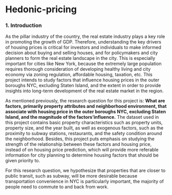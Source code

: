 # Hedonic-pricing

### **1. Introduction**

As the pillar industry of the country, the real estate industry plays a key role in promoting the growth of GDP. Therefore, understanding the key drivers of housing prices is critical for investors and individuals to make informed decision about buying and selling houses, and for policymakers and city planners to form the real estate landscape in the city. This is especially important for cities like New York, because the extremely large population requires thorough consideration of developing healthy living and city economy via zoning regulation, affordable housing, taxation, etc. This project intends to study factors that influence housing prices in the outer boroughs NYC, excluding Staten Island, and the extent in order to provide insights into long-term development of the real estate market in the region.

As mentioned previously, the research question for this project is: **What are factors, primarily property attributes and neighborhood environment, that associate with housing price in the outer boroughs NYC, excluding Staten Island, and the magnitude of the factors’influence.** The dataset used in this project contains basic property characteristics such as property units, property size, and the year built, as well as exogenous factors, such as the proximity to subway stations, restaurants, and the safety condition around the neighborhood. Besides, this project puts emphasis on studying the strength of the relationship between these factors and housing price, instead of on housing price prediction, which will provide more referable information for city planning to determine housing factors that should be given priority to.

For this research question, we hypothesize that properties that are closer to public transit, such as subway, will be more desirable because transportation convenience in NYC is particularly important, the majority of people need to commute to and back from work.
